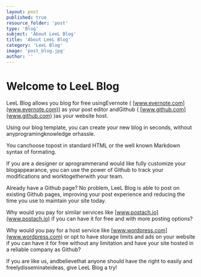 ```yaml
---
layout: post
published: true
resource_folder: 'post'
type: 'Blog'
subject: 'About LeeL Blog'
title: 'About LeeL Blog'
category: 'LeeL Blog'
image: 'post_blog.jpg'
author: ''
---
```





Welcome to LeeL Blog
====================


LeeL Blog allows you blog for free usingEvernote ( [www.evernote.com](www.evernote.com)) as your post editor andGithub ( [www.github.com](www.github.com) )as your website host.


Using our blog template, you can create your new blog in seconds, without anyprogramingknowledge orhassle.


You canchoose topost in standard HTML or the well known Markdown syntax of formating.


If you are a designer or aprogrammerand would like fully customize your blogappearance, you can use the power of Github to track your modifications and worktogetherwith your team.


Already have a Github page? No problem, LeeL Blog is able to post on existing Github pages, improving your post experience and reducing the time you use to maintain your site today.


Why would you pay for similar services like [www.postach.io](www.postach.io) if you can have it for free and with more posting options?


Why would you pay for a host service like [www.wordpress.com](www.wordpress.com) or opt to have storage limits and ads on your website if you can have it for free without any limitation and have your site hosted in a reliable company as Github?


If you are like us, andbelievethat anyone should have the right to easily and freelydisseminateideas, give LeeL Blog a try!







